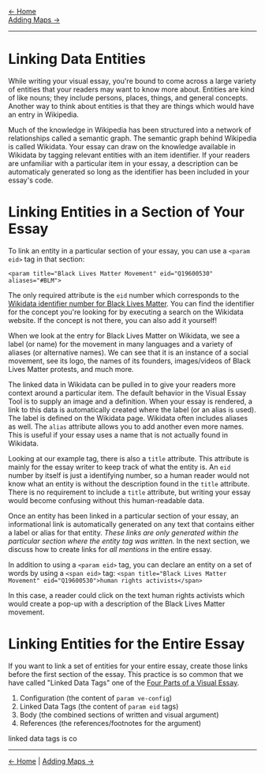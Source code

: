[<- Home](https://docs.visual-essays.app/) <br />
[Adding Maps ->](https://docs.visual-essays.app/adding-maps)
___
# Linking Data Entities

While writing your visual essay, you're bound to come across a large variety of entities that your readers may want to know more about. Entities are kind of like nouns; they include persons, places, things, and general concepts. Another way to think about entities is that they are things which would have an entry in Wikipedia. 

Much of the knowledge in Wikipedia has been structured into a network of relationships called a semantic graph. The semantic graph behind Wikipedia is called Wikidata. Your essay can draw on the knowledge available in Wikidata by tagging relevant entities with an item identifier. If your readers are unfamiliar with a particular item in your essay, a description can be automaticaly generated so long as the identifier has been included in your essay's code.

# Linking Entities in a Section of Your Essay

To link an entity in a particular section of your essay, you can use a `<param eid>` tag in that section:

```
<param title="Black Lives Matter Movement" eid="Q19600530" aliases="#BLM">
```

The only required attribute is the `eid` number which corresponds to the [Wikidata identifier number for Black Lives Matter](https://www.wikidata.org/wiki/Q19600530). You can find the identifier for the concept you're looking for by executing a search on the Wikidata website. If the concept is not there, you can also add it yourself!

When we look at the entry for Black Lives Matter on Wikidata, we see a label (or name) for the movement in many languages and a variety of aliases (or alternative names). We can see that it is an instance of a social movement, see its logo, the names of its founders, images/videos of Black Lives Matter protests, and much more. 

The linked data in Wikidata can be pulled in to give your readers more context around a particular item. The default behavior in the Visual Essay Tool is to supply an image and a definition. When your essay is rendered, a link to this data is automatically created where the label (or an alias is used). The label is defined on the Wikidata page. Wikidata often includes aliases as well. The `alias` attribute allows you to add another even more names. This is useful if your essay uses a name that is not actually found in Wikidata.

Looking at our example tag, there is also a `title` attribute. This attribute is mainly for the essay writer to keep track of what the entity is. An `eid` number by itself is just a identifying number, so a human reader would not know what an entity is without the description found in the `title` attribute. There is no requirement to include a `title` attribute, but writing your essay would become confusing without this human-readable data.

Once an entity has been linked in a particular section of your essay, an informational link is automatically generated on any text that contains either a label or alias for that entity. *These links are only generated within the particular section where the entity tag was written.* In the next section, we discuss how to create links for *all mentions* in the entire essay.

In addition to using a `<param eid>` tag, you can declare an entity on a set of words by using a `<span eid>` tag:
`<span title="Black Lives Matter Movement" eid="Q19600530">human rights activists</span>`

In this case, a reader could click on the text <span eid="Q19600530">human rights activists</span> which would create a pop-up with a description of the Black Lives Matter movement. 

# Linking Entities for the Entire Essay

If you want to link a set of entities for your entire essay, create those links before the first section of the essay. This practice is so common that we have called "Linked Data Tags" one of the [Four Parts of a Visual Essay](https://docs.visual-essays.app/parts-of-essay/).

1. Configuration (the content of `param ve-config`)
2. Linked Data Tags (the content of `param eid` tags)
3. Body (the combined sections of written and visual argument)
4. References (the references/footnotes for the argument)



linked data tags is co

____
[<- Home](https://docs.visual-essays.app/) | [Adding Maps ->](https://docs.visual-essays.app/adding-maps)
